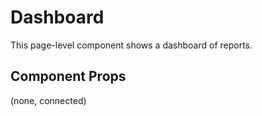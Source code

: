 # Dashboard

This page-level component shows a dashboard of reports.

## Component Props
(none, connected)
